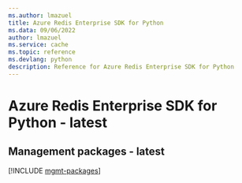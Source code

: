 ```yaml
---
ms.author: lmazuel
title: Azure Redis Enterprise SDK for Python
ms.data: 09/06/2022
author: lmazuel
ms.service: cache
ms.topic: reference
ms.devlang: python
description: Reference for Azure Redis Enterprise SDK for Python
---
```

# Azure Redis Enterprise SDK for Python - latest

## Management packages - latest
[!INCLUDE [mgmt-packages](redis-enterprise-mgmt-index.md)]